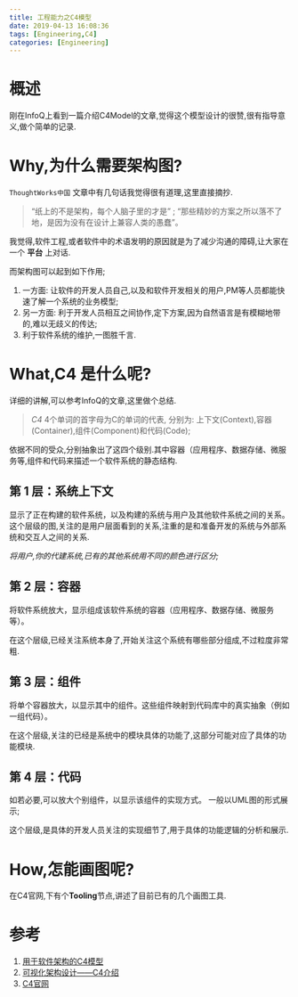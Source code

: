 ```yaml
---
title: 工程能力之C4模型
date: 2019-04-13 16:08:36
tags: [Engineering,C4]
categories: [Engineering]
---
```

# 概述

刚在InfoQ上看到一篇介绍C4Model的文章,觉得这个模型设计的很赞,很有指导意义,做个简单的记录.

<!-- more -->

# Why,为什么需要架构图?
`ThoughtWorks中国` 文章中有几句话我觉得很有道理,这里直接摘抄.
> “纸上的不是架构，每个人脑子里的才是” ; “那些精妙的方案之所以落不了地，是因为没有在设计上兼容人类的愚蠢”。

我觉得,软件工程,或者软件中的术语发明的原因就是为了减少沟通的障碍,让大家在一个 **平台** 上对话.

而架构图可以起到如下作用;
1. 一方面: 让软件的开发人员自己,以及和软件开发相关的用户,PM等人员都能快速了解一个系统的业务模型;
2. 另一方面: 利于开发人员相互之间协作,定下方案,因为自然语言是有模糊地带的,难以无歧义的传达;
3. 利于软件系统的维护,一图胜千言.

# What,C4 是什么呢?
详细的讲解,可以参考InfoQ的文章,这里做个总结.
> *C4* 4个单词的首字母为C的单词的代表, 分别为: 上下文(Context),容器(Container),组件(Component)和代码(Code);

依据不同的受众,分别抽象出了这四个级别.其中容器（应用程序、数据存储、微服务等,组件和代码来描述一个软件系统的静态结构.

## 第 1 层：系统上下文

显示了正在构建的软件系统，以及构建的系统与用户及其他软件系统之间的关系。
这个层级的图,关注的是用户层面看到的关系,注重的是和准备开发的系统与外部系统和交互人之间的关系.

*将用户,你的代建系统,已有的其他系统用不同的颜色进行区分;*

## 第 2 层：容器

将软件系统放大，显示组成该软件系统的容器（应用程序、数据存储、微服务等）。

在这个层级,已经关注系统本身了,开始关注这个系统有哪些部分组成,不过粒度非常粗.

## 第 3 层：组件

将单个容器放大，以显示其中的组件。这些组件映射到代码库中的真实抽象（例如一组代码）。

在这个层级,关注的已经是系统中的模块具体的功能了,这部分可能对应了具体的功能模块.

## 第 4 层：代码

如若必要,可以放大个别组件，以显示该组件的实现方式。 一般以UML图的形式展示;

这个层级,是具体的开发人员关注的实现细节了,用于具体的功能逻辑的分析和展示.

# How,怎能画图呢?
在C4官网,下有个**Tooling**节点,讲述了目前已有的几个画图工具.

# 参考
1. [用于软件架构的C4模型](https://www.infoq.cn/article/C4-architecture-model)
2. [可视化架构设计——C4介绍](https://zhuanlan.zhihu.com/p/55185723)
3. [C4官网](https://c4model.com/)


